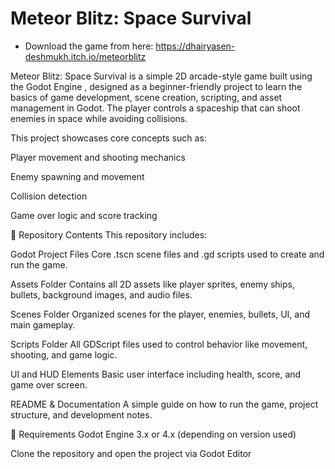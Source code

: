 # Meteor Blitz: Space Survival

- Download the game from here: https://dhairyasen-deshmukh.itch.io/meteorblitz
  
Meteor Blitz: Space Survival is a simple 2D arcade-style game built using the Godot Engine
, designed as a beginner-friendly project to learn the basics of game development, scene creation, scripting, and asset management in Godot. The player controls a spaceship that can shoot enemies in space while avoiding collisions.

This project showcases core concepts such as:

Player movement and shooting mechanics

Enemy spawning and movement

Collision detection

Game over logic and score tracking

📁 Repository Contents
This repository includes:

Godot Project Files
Core .tscn scene files and .gd scripts used to create and run the game.

Assets Folder
Contains all 2D assets like player sprites, enemy ships, bullets, background images, and audio files.

Scenes Folder
Organized scenes for the player, enemies, bullets, UI, and main gameplay.

Scripts Folder
All GDScript files used to control behavior like movement, shooting, and game logic.

UI and HUD Elements
Basic user interface including health, score, and game over screen.

README & Documentation
A simple guide on how to run the game, project structure, and development notes.

🔧 Requirements
Godot Engine 3.x or 4.x (depending on version used)

Clone the repository and open the project via Godot Editor

